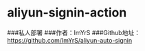 # aliyun-signin-action
###私人部署 
###作者：ImYrS
###Github地址：https://github.com/ImYrS/aliyun-auto-signin
